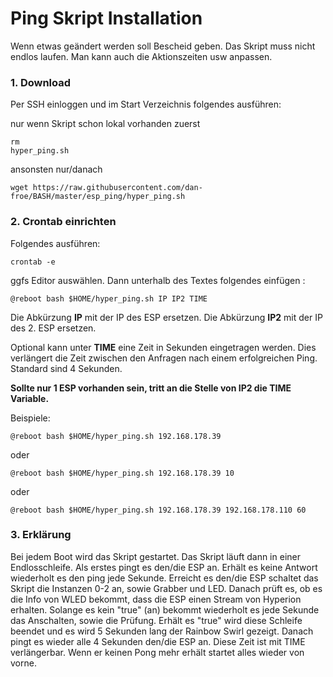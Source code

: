 # Ping Skript Installation

Wenn etwas geändert werden soll Bescheid geben. Das Skript muss nicht endlos laufen. Man kann auch die Aktionszeiten usw anpassen. 

### 1. Download
Per SSH einloggen und im Start Verzeichnis folgendes ausführen:

nur wenn Skript schon lokal vorhanden zuerst <pre><code>rm hyper_ping.sh</code></pre>

ansonsten nur/danach


<pre><code>wget https://raw.githubusercontent.com/dan-froe/BASH/master/esp_ping/hyper_ping.sh</code></pre>

### 2. Crontab einrichten
Folgendes ausführen: <pre><code>crontab -e</code></pre>
ggfs Editor auswählen.
Dann unterhalb des Textes folgendes einfügen :

<pre><code>@reboot bash $HOME/hyper_ping.sh IP IP2 TIME</code></pre>

Die Abkürzung **IP** mit der IP des ESP ersetzen.
Die Abkürzung **IP2** mit der IP des 2. ESP ersetzen.

Optional kann unter **TIME** eine Zeit in Sekunden eingetragen werden. Dies verlängert die Zeit zwischen den Anfragen nach einem erfolgreichen Ping. Standard sind 4 Sekunden. 

**Sollte nur 1 ESP vorhanden sein, tritt an die Stelle von IP2 die TIME Variable.**

Beispiele:

<pre><code>@reboot bash $HOME/hyper_ping.sh 192.168.178.39</code></pre>

oder

<pre><code>@reboot bash $HOME/hyper_ping.sh 192.168.178.39 10</code></pre>

oder

<pre><code>@reboot bash $HOME/hyper_ping.sh 192.168.178.39 192.168.178.110 60</code></pre>

### 3. Erklärung
Bei jedem Boot wird das Skript gestartet. Das Skript läuft dann in einer Endlosschleife. 
Als erstes pingt es den/die ESP an. Erhält es keine Antwort wiederholt es den ping jede Sekunde.
Erreicht es den/die ESP schaltet das Skript die Instanzen 0-2 an, sowie Grabber und LED. Danach prüft es, ob es die Info von WLED bekommt, dass die ESP einen Stream von Hyperion erhalten. Solange es kein "true" (an) bekommt wiederholt es jede Sekunde das Anschalten, sowie die Prüfung.
Erhält es "true" wird diese Schleife beendet und es wird 5 Sekunden lang der Rainbow Swirl gezeigt. Danach pingt es wieder alle 4 Sekunden den/die ESP an. Diese Zeit ist mit TIME verlängerbar. Wenn er keinen Pong mehr erhält startet alles wieder von vorne. 
